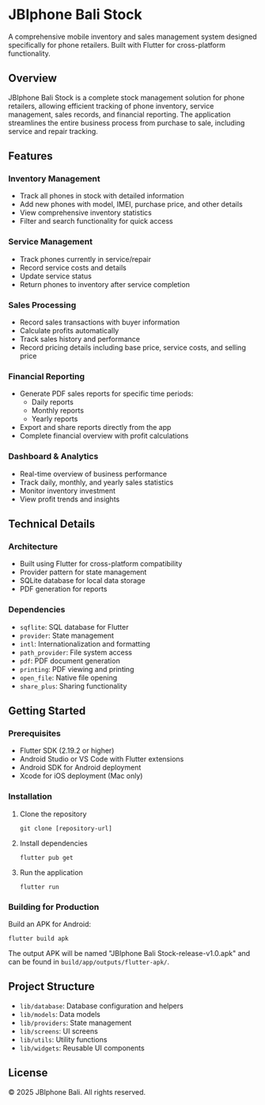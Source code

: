 # JBIphone Bali Stock

A comprehensive mobile inventory and sales management system designed specifically for phone retailers. Built with Flutter for cross-platform functionality.

## Overview

JBIphone Bali Stock is a complete stock management solution for phone retailers, allowing efficient tracking of phone inventory, service management, sales records, and financial reporting. The application streamlines the entire business process from purchase to sale, including service and repair tracking.

## Features

### Inventory Management
- Track all phones in stock with detailed information
- Add new phones with model, IMEI, purchase price, and other details
- View comprehensive inventory statistics
- Filter and search functionality for quick access

### Service Management
- Track phones currently in service/repair
- Record service costs and details
- Update service status
- Return phones to inventory after service completion

### Sales Processing
- Record sales transactions with buyer information
- Calculate profits automatically
- Track sales history and performance
- Record pricing details including base price, service costs, and selling price

### Financial Reporting
- Generate PDF sales reports for specific time periods:
  - Daily reports
  - Monthly reports
  - Yearly reports
- Export and share reports directly from the app
- Complete financial overview with profit calculations

### Dashboard & Analytics
- Real-time overview of business performance
- Track daily, monthly, and yearly sales statistics
- Monitor inventory investment
- View profit trends and insights

## Technical Details

### Architecture
- Built using Flutter for cross-platform compatibility
- Provider pattern for state management
- SQLite database for local data storage
- PDF generation for reports

### Dependencies
- `sqflite`: SQL database for Flutter
- `provider`: State management
- `intl`: Internationalization and formatting
- `path_provider`: File system access
- `pdf`: PDF document generation
- `printing`: PDF viewing and printing
- `open_file`: Native file opening
- `share_plus`: Sharing functionality

## Getting Started

### Prerequisites
- Flutter SDK (2.19.2 or higher)
- Android Studio or VS Code with Flutter extensions
- Android SDK for Android deployment
- Xcode for iOS deployment (Mac only)

### Installation
1. Clone the repository
   ```
   git clone [repository-url]
   ```

2. Install dependencies
   ```
   flutter pub get
   ```

3. Run the application
   ```
   flutter run
   ```

### Building for Production
Build an APK for Android:
```
flutter build apk
```

The output APK will be named "JBIphone Bali Stock-release-v1.0.apk" and can be found in `build/app/outputs/flutter-apk/`.

## Project Structure
- `lib/database`: Database configuration and helpers
- `lib/models`: Data models
- `lib/providers`: State management
- `lib/screens`: UI screens
- `lib/utils`: Utility functions
- `lib/widgets`: Reusable UI components

## License

© 2025 JBIphone Bali. All rights reserved.
